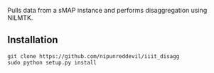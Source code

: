 Pulls data from a sMAP instance and performs disaggregation using NILMTK.

Installation
------------

```
git clone https://github.com/nipunreddevil/iiit_disagg
sudo python setup.py install
```